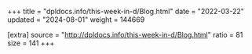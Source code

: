 +++
title = "dpldocs.info/this-week-in-d/Blog.html"
date = "2022-03-22"
updated = "2024-08-01"
weight = 144669

[extra]
source = "http://dpldocs.info/this-week-in-d/Blog.html"
ratio = 81
size = 141
+++
